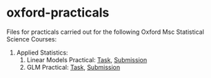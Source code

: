 # oxford-practicals
Files for practicals carried out for the following Oxford Msc Statistical Science Courses:

1. Applied Statistics:
     1. Linear Models Practical: [Task](Linear-Models-marked-practical.pdf), [Submission](Linear-Models-marked-practical.pdf)
     2. GLM Practical: [Task](GLM-assessed-practical-questions.pdf), [Submission](GLM-assessed-Practical.pdf)
